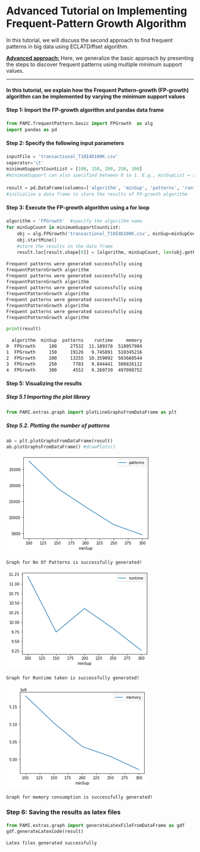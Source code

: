 # Advanced Tutorial on Implementing Frequent-Pattern Growth Algorithm

In this tutorial, we will discuss the second approach to find frequent patterns in big data using ECLATDiffset algorithm.

[__Advanced approach:__](#advApproach) Here, we generalize the basic approach by presenting the steps to discover frequent patterns using multiple minimum support values.

***

#### In this tutorial, we explain how the Frequent Pattern-growth (FP-growth) algorithm  can be implemented by varying the minimum support values

#### Step 1: Import the FP-growth algorithm and pandas data frame


```python
from PAMI.frequentPattern.basic import FPGrowth  as alg
import pandas as pd
```

#### Step 2: Specify the following input parameters


```python
inputFile = 'transactional_T10I4D100K.csv'
seperator='\t'
minimumSupportCountList = [100, 150, 200, 250, 300] 
#minimumSupport can also specified between 0 to 1. E.g., minSupList = [0.005, 0.006, 0.007, 0.008, 0.009]

result = pd.DataFrame(columns=['algorithm', 'minSup', 'patterns', 'runtime', 'memory']) 
#initialize a data frame to store the results of FP-growth algorithm
```

#### Step 3: Execute the FP-growth algorithm using a for loop


```python
algorithm = 'FPGrowth'  #specify the algorithm name
for minSupCount in minimumSupportCountList:
    obj = alg.FPGrowth('transactional_T10I4D100K.csv', minSup=minSupCount, sep=seperator)
    obj.startMine()
    #store the results in the data frame
    result.loc[result.shape[0]] = [algorithm, minSupCount, len(obj.getPatterns()), obj.getRuntime(), obj.getMemoryRSS()]

```

    Frequent patterns were generated successfully using frequentPatternGrowth algorithm
    Frequent patterns were generated successfully using frequentPatternGrowth algorithm
    Frequent patterns were generated successfully using frequentPatternGrowth algorithm
    Frequent patterns were generated successfully using frequentPatternGrowth algorithm
    Frequent patterns were generated successfully using frequentPatternGrowth algorithm



```python
print(result)
```

      algorithm  minSup  patterns    runtime     memory
    0  FPGrowth     100     27532  11.189378  518057984
    1  FPGrowth     150     19126   9.745891  510345216
    2  FPGrowth     200     13255  10.359092  503660544
    3  FPGrowth     250      7703   9.844441  500826112
    4  FPGrowth     300      4552   9.269739  497098752


#### Step 5: Visualizing the results

##### Step 5.1 Importing the plot library


```python
from PAMI.extras.graph import plotLineGraphsFromDataFrame as plt
```

##### Step 5.2. Plotting the number of patterns


```python
ab = plt.plotGraphsFromDataFrame(result)
ab.plotGraphsFromDataFrame() #drawPlots()
```


    
![png](output_15_0.png)
    


    Graph for No Of Patterns is successfully generated!



    
![png](output_15_2.png)
    


    Graph for Runtime taken is successfully generated!



    
![png](output_15_4.png)
    


    Graph for memory consumption is successfully generated!


### Step 6: Saving the results as latex files


```python
from PAMI.extras.graph import generateLatexFileFromDataFrame as gdf
gdf.generateLatexCode(result)
```

    Latex files generated successfully

